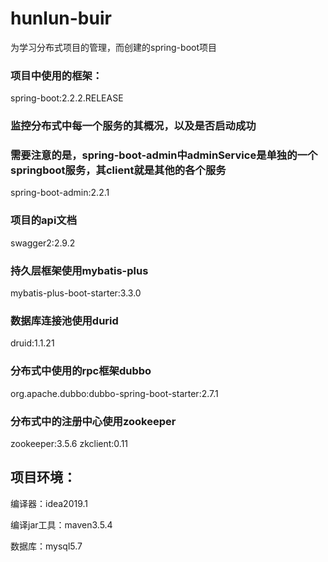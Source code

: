 # hunlun-buir

为学习分布式项目的管理，而创建的spring-boot项目

### 项目中使用的框架：

spring-boot:2.2.2.RELEASE

### 监控分布式中每一个服务的其概况，以及是否启动成功
### 需要注意的是，spring-boot-admin中adminService是单独的一个springboot服务，其client就是其他的各个服务
spring-boot-admin:2.2.1

### 项目的api文档
swagger2:2.9.2

### 持久层框架使用mybatis-plus
mybatis-plus-boot-starter:3.3.0

### 数据库连接池使用durid
druid:1.1.21

### 分布式中使用的rpc框架dubbo
org.apache.dubbo:dubbo-spring-boot-starter:2.7.1

### 分布式中的注册中心使用zookeeper
zookeeper:3.5.6
zkclient:0.11
 

## 项目环境：

编译器：idea2019.1

编译jar工具：maven3.5.4

数据库：mysql5.7


 



 
